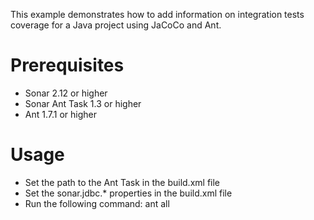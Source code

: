 This example demonstrates how to add information on integration tests coverage for a Java project using JaCoCo and Ant.

Prerequisites
=============
* Sonar 2.12 or higher
* Sonar Ant Task 1.3 or higher
* Ant 1.7.1 or higher

Usage
=====
* Set the path to the Ant Task in the build.xml file
* Set the sonar.jdbc.* properties in the build.xml file
* Run the following command: ant all


